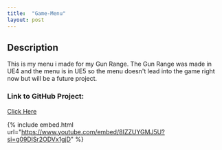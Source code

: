 ```yaml
---
title:  "Game-Menu"
layout: post
---
```


## Description

This is my menu i made for my Gun Range. The Gun Range was made in UE4 and the menu is in UE5 so the menu doesn't lead into the game right now but will be a future project.


### Link to GitHub Project:
[Click Here](https://github.com/OnlyRyNMC/Game-Menu)

{% include embed.html url="https://www.youtube.com/embed/8IZZUYGMJ5U?si=g09DlSr2ODVx1gjD" %}
